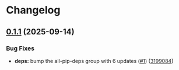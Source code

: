 # Changelog

## [0.1.1](https://github.com/serafinovsky/demo-example-package/compare/demo-example-package-v0.1.0...demo-example-package-v0.1.1) (2025-09-14)


### Bug Fixes

* **deps:** bump the all-pip-deps group with 6 updates ([#1](https://github.com/serafinovsky/demo-example-package/issues/1)) ([3199084](https://github.com/serafinovsky/demo-example-package/commit/31990840836b0aa7cdc899dea826cc8c6590539f))
